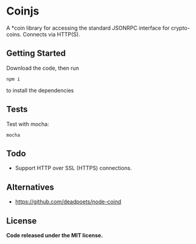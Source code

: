 # Coinjs

A \*coin library for accessing the standard JSONRPC interface for crypto-coins. Connects via HTTP(S).

## Getting Started

Download the code, then run

```npm i```

to install the dependencies

## Tests

Test with mocha:

```mocha```

## Todo

* Support HTTP over SSL (HTTPS) connections.

## Alternatives

* https://github.com/deadpoets/node-coind

## License

**Code released under the MIT license.**
